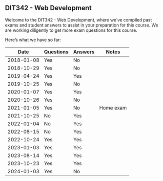 ## DIT342 - Web Development
Welcome to the DIT342 - Web Development, where we've compiled past exams and student answers to assist in your preparation for this course. We are working diligently to get more exam questions for this course.

Here’s what we have so far:

|    Date    | Questions | Answers |   Notes   |
|------------|-----------|---------|-----------|
| 2018-01-08 | Yes       | No      |           |
| 2018-10-29 | Yes       | No      |           |
| 2019-04-24 | Yes       | Yes     |           |
| 2019-10-25 | Yes       | No      |           |
| 2020-01-07 | Yes       | Yes     |           |
| 2020-10-26 | Yes       | No      |           |
| 2021-01-05 | Yes       | No      | Home exam |
| 2021-10-25 | No        | Yes     |           |
| 2022-01-04 | No        | Yes     |           |
| 2022-08-15 | No        | Yes     |           |
| 2022-10-24 | Yes       | Yes     |           |
| 2023-01-03 | Yes       | Yes     |           |
| 2023-08-14 | Yes       | Yes     |           |
| 2023-10-23 | Yes       | Yes     |           |
| 2024-01-03 | Yes       | No      |           |
